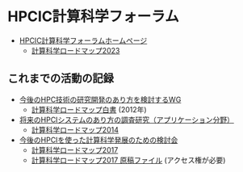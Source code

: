 # HPCIC計算科学フォーラム

* [HPCIC計算科学フォーラムホームページ](https://hpcic-kkf.com)
  * [計算科学ロードマップ2023](https://cs-forum.github.io/roadmap-2023/)

## これまでの活動の記録

* [今後のHPC技術の研究開発のあり方を検討するWG](https://sites.google.com/view/ngaci/home/sdhpc)
  * [計算科学ロードマップ白書](https://drive.google.com/file/d/1rygnCL_F7gw4PStnFTWCZ6kXNNprcPhB/view) (2012年)
* [将来のHPCIシステムのあり方の調査研究（アプリケーション分野）](hpci-aplfs)
  * [計算科学ロードマップ2014](https://cs-forum.github.io/hpci-aplfs/roadmap-2014/)
* [今後のHPCIを使った計算科学発展のための検討会](kentoukai)
  * [計算科学ロードマップ2017](https://cs-forum.github.io/kentoukai/roadmap-2017/)
  * [計算科学ロードマップ2017 原稿ファイル](https://github.com/cmsi/ComputationalScienceRoadmap2017) (アクセス権が必要)
